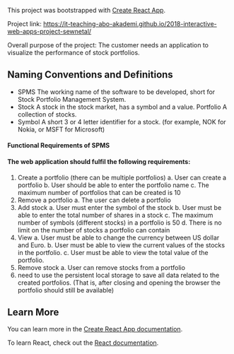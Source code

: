 This project was bootstrapped with [Create React App](https://github.com/facebook/create-react-app).

Project link: https://it-teaching-abo-akademi.github.io/2018-interactive-web-apps-project-sewnetal/

Overall purpose of the project:
The customer needs an application to visualize the performance of stock portfolios.
## Naming Conventions and Definitions
- SPMS The working name of the software to be developed, short for Stock Portfolio Management
System.
- Stock A stock in the stock market, has a symbol and a value. Portfolio A collection of stocks.
- Symbol A short 3 or 4 letter identifier for a stock. (for example, NOK for Nokia, or MSFT for Microsoft)
#### Functional Requirements of SPMS
#### The web application should fulfil the following requirements:
1. Create a portfolio (there can be multiple portfolios) 
a. User can create a portfolio
b. User should be able to enter the portfolio name
c. The maximum number of portfolios that can be created is 10
2. Remove a portfolio 
a. The user can delete a portfolio
3. Add stock 
a. User must enter the symbol of the stock
b. User must be able to enter the total number of shares in a stock
c. The maximum number of symbols (different stocks) in a portfolio is 50
d. There is no limit on the number of stocks a portfolio can contain
4. View
a. User must be able to change the currency between US dollar and Euro.
b. User must be able to view the current values of the stocks in the portfolio.
c. User must be able to view the total value of the portfolio.
6. Remove stock 
a. User can remove stocks from a portfolio
7. need to use the persistent local storage to save all data related to the created portfolios.
(That is, after closing and opening the browser the portfolio should still be available) 
 


## Learn More

You can learn more in the [Create React App documentation](https://facebook.github.io/create-react-app/docs/getting-started).

To learn React, check out the [React documentation](https://reactjs.org/).
